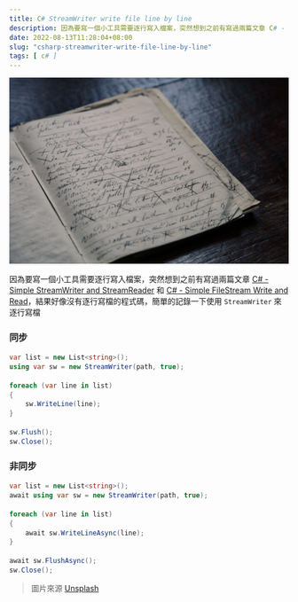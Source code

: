 ```yaml
---
title: C# StreamWriter write file line by line
description: 因為要寫一個小工具需要逐行寫入檔案，突然想到之前有寫過兩篇文章 C# - Simple StreamWriter and StreamReader 和 C# - Simple FileStream Write and Read，結果好像沒有逐行寫檔的程式碼，簡單的記錄一下使用 StreamWriter 來逐行寫檔
date: 2022-08-13T11:28:04+08:00
slug: "csharp-streamwriter-write-file-line-by-line"
tags: [ c# ]
---
```


![](./cover.webp)

因為要寫一個小工具需要逐行寫入檔案，突然想到之前有寫過兩篇文章 [C# - Simple StreamWriter and StreamReader](https://blog.cashwu.com/blog/csharp-simple-filestream-write-and-read) 和 [C# - Simple FileStream Write and Read](https://blog.cashwu.com/blog/csharp-simple-streamwriter-and-streamreader)，結果好像沒有逐行寫檔的程式碼，簡單的記錄一下使用 `StreamWriter` 來逐行寫檔

### 同步

```C#
var list = new List<string>();
using var sw = new StreamWriter(path, true);

foreach (var line in list)
{
    sw.WriteLine(line);
}

sw.Flush();
sw.Close();
```

### 非同步

```C#
var list = new List<string>();
await using var sw = new StreamWriter(path, true);

foreach (var line in list)
{
	await sw.WriteLineAsync(line);
}

await sw.FlushAsync();
sw.Close();
```

> 圖片來源 [Unsplash](https://unsplash.com/photos/AVYo3X6XZYg?utm_source=unsplash&utm_medium=referral&utm_content=creditShareLink)